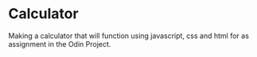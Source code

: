 # Calculator
Making a calculator that will function using javascript, css and html for as assignment in the Odin Project.
